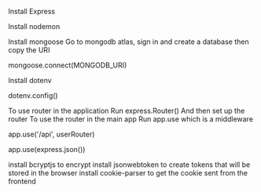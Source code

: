 Install Express
<!-- Nodemon will be used for automatically restarting the server once changes occur -->
Install nodemon 

<!-- Database connector -->
Install mongoose
Go to mongodb atlas, sign in and create a database then copy the URI
<!-- Connect to the database by running -->
mongoose.connect(MONGODB_URI)

<!-- Environment variables -->
Install dotenv
<!-- Access environmental variable by running -->
dotenv.config()

To use router in the application
Run express.Router()
And then set up the router
To use the router in the main app
Run app.use which is a middleware
<!-- Remember to import the userRouter from the routes directory -->
app.use('/api', userRouter)
<!-- To be able to send post request configure express by-->
app.use(express.json())

install bcryptjs to encrypt
install jsonwebtoken to create tokens that will be stored in the browser
install cookie-parser to get the cookie sent from the frontend
